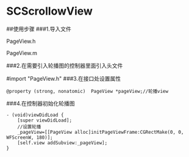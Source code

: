 # SCScrollowView
##使用步骤
###1.导入文件

PageView.h

PageView.m

###2.在需要引入轮播图的控制器里面引入头文件

 #import "PageView.h"
###3.在接口处设置属性
```
@property (strong, nonatomic)  PageView *pageView;//轮播view
```
###4.在控制器初始化轮播图
```
- (void)viewDidLoad {
    [super viewDidLoad];
    //设置轮播
    _pageView=[[PageView alloc]initPageViewFrame:CGRectMake(0, 0, WFScreenW, 180)];
    [self.view addSubview:_pageView];
}
```
